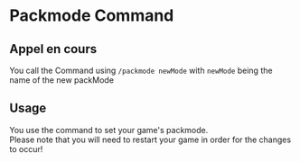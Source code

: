 # Packmode Command

## Appel en cours

You call the Command using `/packmode newMode` with `newMode` being the name of the new packMode

## Usage

You use the command to set your game's packmode.  
Please note that you will need to restart your game in order for the changes to occur!